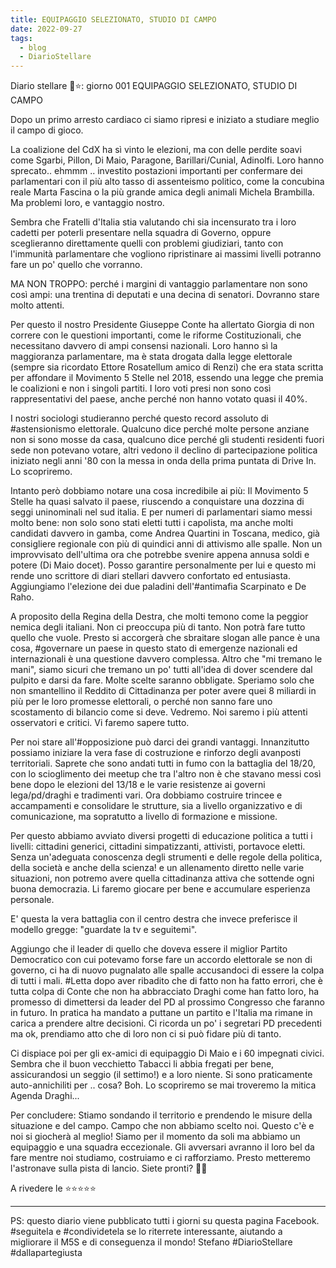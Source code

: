 ```yaml
---
title: EQUIPAGGIO SELEZIONATO, STUDIO DI CAMPO
date: 2022-09-27
tags:
  - blog
  - DiarioStellare
---
```


Diario stellare 📔⭐️: giorno 001
EQUIPAGGIO SELEZIONATO, STUDIO DI CAMPO

Dopo un primo arresto cardiaco ci siamo ripresi e iniziato a studiare meglio il campo di gioco.

La coalizione del CdX ha sì vinto le elezioni, ma con delle perdite soavi come Sgarbi, Pillon, Di Maio, Paragone, Barillari/Cunial, Adinolfi.
Loro hanno sprecato.. ehmmm .. investito postazioni importanti per confermare dei parlamentari con il più alto tasso di assenteismo politico, come la concubina reale Marta Fascina o la più grande amica degli animali Michela Brambilla. Ma problemi loro, e vantaggio nostro.

Sembra che Fratelli d'Italia stia valutando chi sia incensurato tra i loro cadetti per poterli presentare nella squadra di Governo, oppure sceglieranno direttamente quelli con problemi giudiziari, tanto con l'immunità parlamentare che vogliono ripristinare ai massimi livelli potranno fare un po' quello che vorranno. 

MA NON TROPPO: perché i margini di vantaggio parlamentare non sono così ampi: una trentina di deputati e una decina di senatori. Dovranno stare molto attenti.

Per questo il nostro Presidente Giuseppe Conte ha allertato Giorgia di non correre con le questioni importanti, come le riforme Costituzionali, che necessitano davvero di ampi consensi nazionali. Loro hanno sì la maggioranza parlamentare, ma è stata drogata dalla legge elettorale (sempre sia ricordato Ettore Rosatellum amico di Renzi) che era stata scritta per affondare il Movimento 5 Stelle nel 2018, essendo una legge che premia le coalizioni e non i singoli partiti.
I loro voti presi non sono così rappresentativi del paese, anche perché non hanno votato quasi il 40%.

I nostri sociologi studieranno perché questo record assoluto di #astensionismo elettorale. Qualcuno dice perché molte persone anziane non si sono mosse da casa, qualcuno dice perché gli studenti residenti fuori sede non potevano votare, altri vedono il declino di partecipazione politica iniziato negli anni '80 con la messa in onda della prima puntata di Drive In. Lo scopriremo.

Intanto però dobbiamo notare una cosa incredibile ai più:
Il Movimento 5 Stelle ha quasi salvato il paese, riuscendo a conquistare una dozzina di seggi uninominali nel sud italia. E per numeri di parlamentari siamo messi molto bene: non solo sono stati eletti tutti i capolista, ma anche molti candidati davvero in gamba, come Andrea Quartini in Toscana, medico, già consigliere regionale con più di quindici anni di attivismo alle spalle. Non un improvvisato dell'ultima ora che potrebbe svenire appena annusa soldi e potere (Di Maio docet). Posso garantire personalmente per lui e questo mi rende uno scrittore di diari stellari davvero confortato ed entusiasta.
Aggiungiamo l'elezione dei due paladini dell'#antimafia Scarpinato e De Raho.

A proposito della Regina della Destra, che molti temono come la peggior nemica degli italiani. Non ci preoccupa più di tanto.
Non potrà fare tutto quello che vuole. Presto si accorgerà che sbraitare slogan alle pance è una cosa, #governare un paese in questo stato di emergenze nazionali ed internazionali è una questione davvero complessa. Altro che "mi tremano le mani", siamo sicuri che tremano un po' tutti all'idea di dover scendere dal pulpito e darsi da fare. Molte scelte saranno obbligate.
Speriamo solo che non smantellino il Reddito di Cittadinanza per poter avere quei 8 miliardi in più per le loro promesse elettorali, o perché non sanno fare uno scostamento di bilancio come si deve. Vedremo. Noi saremo i più attenti osservatori e critici. Vi faremo sapere tutto.

Per noi stare all'#opposizione può darci dei grandi vantaggi.
Innanzitutto possiamo iniziare la vera fase di costruzione e rinforzo degli avanposti territoriali. Saprete che sono andati tutti in fumo con la battaglia del 18/20, con lo scioglimento dei meetup che tra l'altro non è che stavano messi così bene dopo le elezioni del 13/18 e le varie resistenze ai governi lega/pd/draghi e tradimenti vari.
Ora dobbiamo costruire trincee e accampamenti e consolidare le strutture, sia a livello organizzativo e di comunicazione, ma sopratutto a livello di formazione e missione.

Per questo abbiamo avviato diversi progetti di educazione politica a tutti i livelli: cittadini generici, cittadini simpatizzanti, attivisti, portavoce eletti. Senza un'adeguata conoscenza degli strumenti e delle regole della politica, della società e anche della scienza! e un allenamento diretto nelle varie situazioni, non potremo avere quella cittadinanza attiva che sottende ogni buona democrazia. Li faremo giocare per bene e accumulare esperienza personale.

E' questa la vera battaglia con il centro destra che invece preferisce il modello gregge: "guardate la tv e seguitemi".

Aggiungo che il leader di quello che doveva essere il miglior Partito Democratico con cui potevamo forse fare un accordo elettorale se non di governo, ci ha di nuovo pugnalato alle spalle accusandoci di essere la colpa di tutti i mali. #Letta dopo aver ribadito che di fatto non ha fatto errori, che è tutta colpa di Conte che non ha abbracciato Draghi come han fatto loro, ha promesso di dimettersi da leader del PD al prossimo Congresso che faranno in futuro. In pratica ha mandato a puttane un partito e l'Italia ma rimane in carica a prendere altre decisioni. Ci ricorda un po' i segretari PD precedenti ma ok, prendiamo atto che di loro non ci si può fidare più di tanto.

Ci dispiace poi per gli ex-amici di equipaggio Di Maio e i 60 impegnati civici. Sembra che il buon vecchietto Tabacci li abbia fregati per bene, assicurandosi un seggio (il settimo!) e a loro niente. Si sono praticamente auto-annichiliti per .. cosa? Boh. Lo scopriremo se mai troveremo la mitica Agenda Draghi...

Per concludere:
Stiamo sondando il territorio e prendendo le misure della situazione e del campo.
Campo che non abbiamo scelto noi. Questo c'è e noi si giocherà al meglio!
Siamo per il momento da soli ma abbiamo un equipaggio e una squadra eccezionale. 
Gli avversari avranno il loro bel da fare mentre noi studiamo, costruiamo e ci rafforziamo.
Presto metteremo l'astronave sulla pista di lancio. 
Siete pronti? 💪🏻

A rivedere le ⭐️⭐️⭐️⭐️⭐️

----
PS: questo diario viene pubblicato tutti i giorni su questa pagina Facebook. #seguitela e #condividetela se lo riterrete interessante, aiutando a migliorare il M5S e di conseguenza il mondo! Stefano
#DiarioStellare #dallapartegiusta
